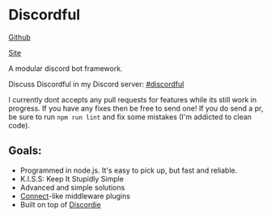 # Discordful

[Github](https://github.com/Luxizzle/discordful)

[Site](http://lux.moe/discordful)

A modular discord bot framework.

Discuss Discordful in my Discord server: [#discordful](https://discord.gg/BRN5x7W)

I currently dont accepts any pull requests for features while its still work in progress. If you have any fixes then be free to send one!
If you do send a pr, be sure to run `npm run lint` and fix some mistakes (I'm addicted to clean code).

## Goals:

* Programmed in node.js. It's easy to pick up, but fast and reliable.
* K.I.S.S: Keep It Stupidly Simple
* Advanced and simple solutions
* [Connect](https://www.npmjs.com/package/connect)-like middleware plugins
* Built on top of [Discordie](https://github.com/qeled/discordie)
